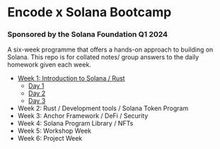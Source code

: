 # Encode x Solana Bootcamp 
### Sponsored by the Solana Foundation Q1 2024

A six-week programme that offers a hands-on approach to building on Solana.
This repo is for collated notes/ group answers to the daily homework given each week. 

- [Week 1: Introduction to Solana / Rust](https://github.com/Mikerniker/Encode_Solana_Bootcamp_HW/tree/main/Week1_Intro_to_Solana_Blockchain_Rust)
  - [Day 1](https://github.com/Mikerniker/Encode_Solana_Bootcamp_HW/tree/main/Week1_Intro_to_Solana_Blockchain_Rust/Day1)
  - [Day 2](https://github.com/Mikerniker/Encode_Solana_Bootcamp_HW/tree/main/Week1_Intro_to_Solana_Blockchain_Rust/Day2)
  - [Day 3](https://github.com/Mikerniker/Encode_Solana_Bootcamp_HW/tree/main/Week1_Intro_to_Solana_Blockchain_Rust/Day3)
- Week 2: Rust / Development tools / Solana Token Program
- Week 3: Anchor Framework / DeFi / Security
- Week 4: Solana Program Library / NFTs
- Week 5: Workshop Week
- Week 6: Project Week